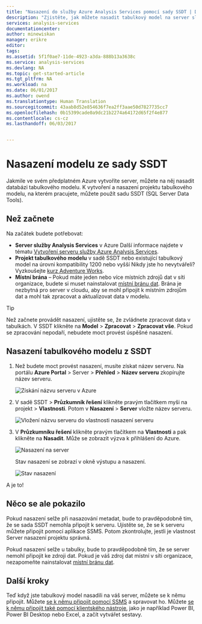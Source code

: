 ```yaml
---
title: "Nasazení do služby Azure Analysis Services pomocí sady SSDT | Dokumentace Microsoftu"
description: "Zjistěte, jak můžete nasadit tabulkový model na server služby Azure Analysis Services pomocí sady SSDT."
services: analysis-services
documentationcenter: 
author: minewiskan
manager: erikre
editor: 
tags: 
ms.assetid: 5f1f0ae7-11de-4923-a3da-888b13a3638c
ms.service: analysis-services
ms.devlang: NA
ms.topic: get-started-article
ms.tgt_pltfrm: NA
ms.workload: na
ms.date: 06/01/2017
ms.author: owend
ms.translationtype: Human Translation
ms.sourcegitcommit: 43aab8d52e854636f7ea2ff3aae50d7827735cc7
ms.openlocfilehash: 0b15399cade0a9dc21b2274a64172d65f2f4e877
ms.contentlocale: cs-cz
ms.lasthandoff: 06/03/2017


---
```

# <a name="deploy-a-model-from-ssdt"></a>Nasazení modelu ze sady SSDT
Jakmile ve svém předplatném Azure vytvoříte server, můžete na něj nasadit databázi tabulkového modelu. K vytvoření a nasazení projektu tabulkového modelu, na kterém pracujete, můžete použít sadu SSDT (SQL Server Data Tools). 

## <a name="before-you-begin"></a>Než začnete
Na začátek budete potřebovat:

* **Server služby Analysis Services** v Azure Další informace najdete v tématu [Vytvoření serveru služby Azure Analysis Services](analysis-services-create-server.md).
* **Projekt tabulkového modelu** v sadě SSDT nebo existující tabulkový model na úrovni kompatibility 1200 nebo vyšší Nikdy jste ho nevytvářeli? Vyzkoušejte [kurz Adventure Works](https://msdn.microsoft.com/library/hh231691.aspx).
* **Místní brána** – Pokud máte jeden nebo více místních zdrojů dat v síti organizace, budete si muset nainstalovat [místní bránu dat](analysis-services-gateway.md). Brána je nezbytná pro server v cloudu, aby se mohl připojit k místním zdrojům dat a mohl tak zpracovat a aktualizovat data v modelu.

> [!TIP]
> Než začnete provádět nasazení, ujistěte se, že zvládnete zpracovat data v tabulkách. V SSDT klikněte na **Model** > **Zpracovat** > **Zpracovat vše**. Pokud se zpracování nepodaří, nebudete moct provést úspěšné nasazení.
> 
> 

## <a name="to-deploy-a-tabular-model-from-ssdt"></a>Nasazení tabulkového modelu z SSDT

1. Než budete moct provést nasazení, musíte získat název serveru. Na portálu **Azure Portal** > Server > **Přehled** > **Název serveru** zkopírujte název serveru.
   
    ![Získání názvu serveru v Azure](./media/analysis-services-deploy/aas-deploy-get-server-name.png)
2. V sadě SSDT > **Průzkumník řešení** klikněte pravým tlačítkem myši na projekt > **Vlastnosti**. Potom v **Nasazení** > **Server** vložte název serveru.   
   
    ![Vložení názvu serveru do vlastnosti nasazení serveru](./media/analysis-services-deploy/aas-deploy-deployment-server-property.png)
3. V **Průzkumníku řešení** klikněte pravým tlačítkem na **Vlastnosti** a pak klikněte na **Nasadit**. Může se zobrazit výzva k přihlášení do Azure.
   
    ![Nasazení na server](./media/analysis-services-deploy/aas-deploy-deploy.png)
   
    Stav nasazení se zobrazí v okně výstupu a nasazení.
   
    ![Stav nasazení](./media/analysis-services-deploy/aas-deploy-status.png)

A je to!


## <a name="but-something-went-wrong"></a>Něco se ale pokazilo
Pokud nasazení selže při nasazování metadat, bude to pravděpodobně tím, že se sada SSDT nemohla připojit k serveru. Ujistěte se, že se k serveru můžete připojit pomocí aplikace SSMS. Potom zkontrolujte, jestli je vlastnost Server nasazení projektu správná.

Pokud nasazení selže u tabulky, bude to pravděpodobně tím, že se server nemohl připojit ke zdroji dat. Pokud je váš zdroj dat místní v síti organizace, nezapomeňte nainstalovat [místní bránu dat](analysis-services-gateway.md).

## <a name="next-steps"></a>Další kroky
Teď když jste tabulkový model nasadili na váš server, můžete se k němu připojit. Můžete [se k němu připojit pomocí SSMS](analysis-services-manage.md) a spravovat ho. Můžete [se k němu připojit také pomocí klientského nástroje](analysis-services-connect.md), jako je například Power BI, Power BI Desktop nebo Excel, a začít vytvářet sestavy.


